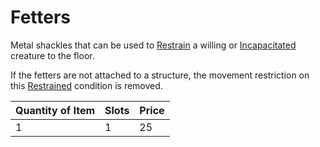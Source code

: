 # Fetters

Metal shackles that can be used to [Restrain](../../../Game%20Procedures/Conditions/Restrained.md) a willing or [Incapacitated](../../../Game%20Procedures/Conditions/Incapacitated.md) creature to the floor.

If the fetters are not attached to a structure, the movement restriction on this [Restrained](../../../Game%20Procedures/Conditions/Restrained.md) condition is removed.

| Quantity of Item |  Slots | Price |
| ---------------- | ------ | ----- |
| 1                | 1      | 25    |
